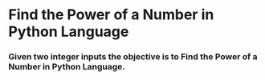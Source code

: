 # Find the Power of a Number in Python Language
### Given two integer inputs the objective is to Find the Power of a Number in Python Language.
